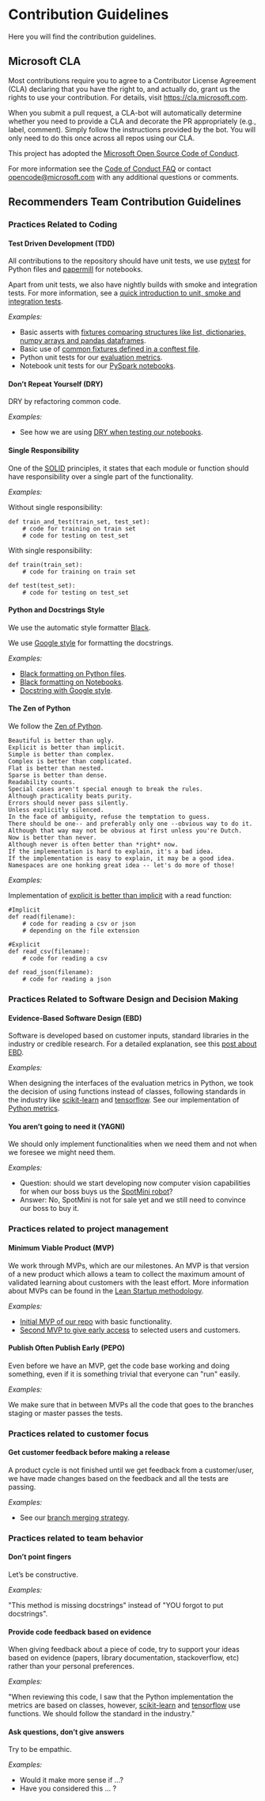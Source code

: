 # Contribution Guidelines

Here you will find the contribution guidelines.


## Microsoft CLA

Most contributions require you to agree to a Contributor License Agreement (CLA) declaring that you have the right to, and actually do, grant us the rights to use your contribution. For details, visit https://cla.microsoft.com.

When you submit a pull request, a CLA-bot will automatically determine whether you need to provide a CLA and decorate the PR appropriately (e.g., label, comment). Simply follow the instructions provided by the bot. You will only need to do this once across all repos using our CLA.

This project has adopted the [Microsoft Open Source Code of Conduct](https://opensource.microsoft.com/codeofconduct/).

For more information see the [Code of Conduct FAQ](https://opensource.microsoft.com/codeofconduct/faq/) or contact [opencode@microsoft.com](mailto:opencode@microsoft.com) with any additional questions or comments.

## Recommenders Team Contribution Guidelines

### Practices Related to Coding

#### Test Driven Development (TDD) 

All contributions to the repository should have unit tests, we use [pytest](https://docs.pytest.org/en/latest/) for Python files and [papermill](https://github.com/nteract/papermill) for notebooks. 

Apart from unit tests, we also have nightly builds with smoke and integration tests. For more information, see a [quick introduction to unit, smoke and integration tests](https://miguelgfierro.com/blog/2018/a-beginners-guide-to-python-testing/).

*Examples:*

* Basic asserts with [fixtures comparing structures like list, dictionaries, numpy arrays and pandas dataframes](https://github.com/miguelgfierro/codebase/blob/master/python/test/pytest_fixtures.py).
* Basic use of [common fixtures defined in a conftest file](https://github.com/miguelgfierro/codebase/blob/master/python/test/pytest_fixtures_in_common_file.py).
* Python unit tests for our [evaluation metrics](tests/unit/test_python_evaluation.py).
* Notebook unit tests for our [PySpark notebooks](tests/unit/test_notebooks_pyspark.py).

#### Don’t Repeat Yourself (DRY)

DRY by refactoring common code.

*Examples:*

* See how we are using [DRY when testing our notebooks](tests/notebooks_common.py). 

#### Single Responsibility

One of the [SOLID](https://en.wikipedia.org/wiki/SOLID) principles, it states that each module or function should have responsibility over a single part of the functionality. 

*Examples:*

Without single responsibility:
```
def train_and_test(train_set, test_set):
    # code for training on train set
    # code for testing on test_set
```
With single responsibility:
```
def train(train_set):
    # code for training on train set

def test(test_set):
    # code for testing on test_set  
```

#### Python and Docstrings Style
We use the automatic style formatter [Black](https://github.com/ambv/black). 

We use [Google style](http://sphinxcontrib-napoleon.readthedocs.io/en/latest/example_google.html) for formatting the docstrings.

*Examples:*

* [Black formatting on Python files](https://github.com/ambv/black#the-black-code-style). 
* [Black formatting on Notebooks](https://github.com/csurfer/blackcellmagic).
* [Docstring with Google style](http://sphinxcontrib-napoleon.readthedocs.io/en/latest/example_google.html).

#### The Zen of Python
We follow the [Zen of Python](https://www.python.org/dev/peps/pep-0020/).

```
Beautiful is better than ugly.
Explicit is better than implicit. 
Simple is better than complex.
Complex is better than complicated.
Flat is better than nested.
Sparse is better than dense.
Readability counts.
Special cases aren't special enough to break the rules.
Although practicality beats purity.
Errors should never pass silently.
Unless explicitly silenced.
In the face of ambiguity, refuse the temptation to guess.
There should be one-- and preferably only one --obvious way to do it.
Although that way may not be obvious at first unless you're Dutch.
Now is better than never.
Although never is often better than *right* now.
If the implementation is hard to explain, it's a bad idea.
If the implementation is easy to explain, it may be a good idea.
Namespaces are one honking great idea -- let's do more of those! 
```

*Examples:*

Implementation of [explicit is better than implicit](https://miguelgfierro.com/blog/2018/python-pro-tips-understanding-explicit-is-better-than-implicit/) with a read function:
```
#Implicit
def read(filename):
    # code for reading a csv or json
    # depending on the file extension

#Explicit
def read_csv(filename):
    # code for reading a csv

def read_json(filename):
    # code for reading a json

```

### Practices Related to Software Design and Decision Making

#### Evidence-Based Software Design (EBD)
Software is developed based on customer inputs, standard libraries in the industry or credible research. For a detailed explanation, see this [post about EBD](https://miguelgfierro.com/blog/2018/evidence-based-software-design/). 

*Examples:*

When designing the interfaces of the evaluation metrics in Python, we took the decision of using functions instead of classes, following standards in the industry like [scikit-learn](https://scikit-learn.org/stable/modules/classes.html#sklearn-metrics-metrics) and [tensorflow](https://www.tensorflow.org/api_docs/python/tf/metrics). See our implementation of [Python metrics](reco_utils/evaluation/python_evaluation.py).

#### You aren’t going to need it (YAGNI)

We should only implement functionalities when we need them and not when we foresee we might need them.

*Examples:*

* Question: should we start developing now computer vision capabilities for when our boss buys us the [SpotMini robot](https://www.youtube.com/watch?v=kHBcVlqpvZ8)?
* Answer: No, SpotMini is not for sale yet and we still need to convince our boss to buy it.

### Practices related to project management

#### Minimum Viable Product (MVP)

We work through MVPs, which are our milestones. An MVP is that version of a new product which allows a team to collect the maximum amount of validated learning about customers with the least effort. More information about MVPs can be found in the [Lean Startup methodology](http://theleanstartup.com/principles).

*Examples:*

* [Initial MVP of our repo](https://github.com/Microsoft/Recommenders/milestone/1) with basic functionality.
* [Second MVP to give early access](https://github.com/Microsoft/Recommenders/milestone/3) to selected users and customers.

#### Publish Often Publish Early (PEPO)
Even before we have an MVP, get the code base working and doing something, even if it is something trivial that everyone can "run" easily. 

*Examples:*

We make sure that in between MVPs all the code that goes to the branches staging or master passes the tests.


### Practices related to customer focus

#### Get customer feedback before making a release
A product cycle is not finished until we get feedback from a customer/user, we have made changes based on the feedback and all the tests are passing.

*Examples:*

* See our [branch merging strategy](https://github.com/Microsoft/Recommenders/wiki/Strategy-to-merge-the-code-to-master-branch).

### Practices related to team behavior

#### Don’t point fingers
Let’s be constructive.

*Examples:*

"This method is missing docstrings" instead of "YOU forgot to put docstrings".

#### Provide code feedback based on evidence 

When giving feedback about a piece of code, try to support your ideas based on evidence (papers, library documentation, stackoverflow, etc) rather than your personal preferences. 

*Examples:*

"When reviewing this code, I saw that the Python implementation the metrics are based on classes, however, [scikit-learn](https://scikit-learn.org/stable/modules/classes.html#sklearn-metrics-metrics) and [tensorflow](https://www.tensorflow.org/api_docs/python/tf/metrics) use functions. We should follow the standard in the industry."

#### Ask questions, don’t give answers
Try to be empathic. 

*Examples:*

* Would it make more sense if ...?
* Have you considered this ... ?


